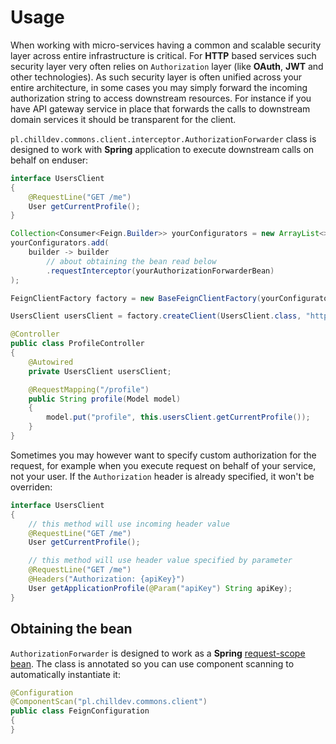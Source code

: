 <!---
# This file is part of the ChillDev-Commons.
#
# @license http://mit-license.org/ The MIT license
# @copyright 2017 © by Rafał Wrzeszcz - Wrzasq.pl.
-->

# Usage

When working with micro-services having a common and scalable security layer across entire infrastructure is critical. For **HTTP** based services such security layer very often relies on `Authorization` layer (like **OAuth**, **JWT** and other technologies). As such security layer is often unified across your entire architecture, in some cases you may simply forward the incoming authorization string to access downstream resources. For instance if you have API gateway service in place that forwards the calls to downstream domain services it should be transparent for the client.

`pl.chilldev.commons.client.interceptor.AuthorizationForwarder` class is designed to work with **Spring** application to execute downstream calls on behalf on enduser:

```java
interface UsersClient
{
    @RequestLine("GET /me")
    User getCurrentProfile();
}

Collection<Consumer<Feign.Builder>> yourConfigurators = new ArrayList<>();
yourConfigurators.add(
    builder -> builder
        // about obtaining the bean read below
        .requestInterceptor(yourAuthorizationForwarderBean)
);

FeignClientFactory factory = new BaseFeignClientFactory(yourConfigurators);

UsersClient usersClient = factory.createClient(UsersClient.class, "http://users.internal");

@Controller
public class ProfileController
{
    @Autowired
    private UsersClient usersClient;

    @RequestMapping("/profile")
    public String profile(Model model)
    {
        model.put("profile", this.usersClient.getCurrentProfile());
    }
}
```

Sometimes you may however want to specify custom authorization for the request, for example when you execute request on behalf of your service, not your user. If the `Authorization` header is already specified, it won't be overriden:

```java
interface UsersClient
{
    // this method will use incoming header value
    @RequestLine("GET /me")
    User getCurrentProfile();

    // this method will use header value specified by parameter
    @RequestLine("GET /me")
    @Headers("Authorization: {apiKey}")
    User getApplicationProfile(@Param("apiKey") String apiKey);
}
```

## Obtaining the bean

`AuthorizationForwarder` is designed to work as a **Spring** [request-scope bean](https://docs.spring.io/spring/docs/5.0.1.RELEASE/spring-framework-reference/core.html#beans-factory-scopes-other). The class is annotated so you can use component scanning to automatically instantiate it:

```java
@Configuration
@ComponentScan("pl.chilldev.commons.client")
public class FeignConfiguration
{
}
```
